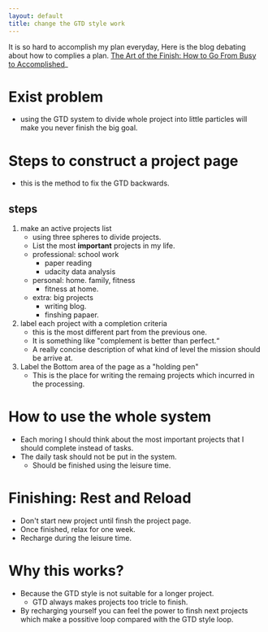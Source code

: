 ```yaml
---
layout: default
title: change the GTD style work
---
```


It is so hard to accomplish my plan everyday, Here is the blog debating about how to complies a plan.
[The Art of the Finish: How to Go From Busy to Accomplished](https://www.scotthyoung.com/blog/2007/10/18/the-art-of-the-finish-how-to-go-from-busy-to-accomplished/?inf_contact_key=6dd9218488d69732d9b25d1a690b637baaedbbb1f8deaebc88cfe0db9b266462)_

# Exist problem
- using the GTD system to divide whole project into little particles will make you never finish the big goal.

# Steps to construct a project page
- this is the method to fix the GTD backwards.

## steps
1. make an active projects list
    - using three spheres to divide projects.
    - List the most **important** projects in my life.
    - professional: school work
        - paper reading
        - udacity data analysis
    - personal: home. family, fitness
        - fitness at home.
    - extra: big projects
        - writing blog.
        - finshing papaer.
2. label each project with a completion criteria
    - this is the most different part from the previous one.
    - It is something like "complement is better than perfect.“
    - A really concise description of what kind of level the mission should be arrive at.
3. Label the Bottom area of the page as a "holding pen"
    - This is the place for writing the remaing projects which incurred in the processing.

# How to use the whole system
- Each moring I should think about the most important projects that I should complete instead of tasks.
- The daily task should not be put in the system.
    - Should be finished using the leisure time.

# Finishing: Rest and Reload
- Don't start new project until finsh the project page.
- Once finished, relax for one week.
- Recharge during the leisure time.

# Why this works?
- Because the GTD style is not suitable for a longer project.
    - GTD always makes projects too  tricle to finish.
- By recharging yourself you can feel the power to finsh next projects which make a possitive loop compared with the GTD style loop.

